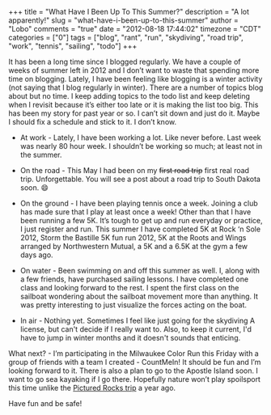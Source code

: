 +++
title = "What Have I Been Up To This Summer?"
description = "A lot apparently!"
slug = "what-have-i-been-up-to-this-summer"
author = "Lobo"
comments = "true"
date = "2012-08-18 17:44:02"
timezone = "CDT"
categories = ["0"]
tags = ["blog", "rant", "run", "skydiving", "road trip", "work", "tennis", "sailing", "todo"]
+++

It has been a long time since I blogged regularly. We have a couple of weeks of summer left in 2012 and I don’t want to waste that spending more time on blogging. Lately, I have been feeling like blogging is a winter activity (not saying that I blog regularly in winter). There are a number of topics blog about but no time. I keep adding topics to the todo list and keep deleting when I revisit because it’s either too late or it is making the list too big. This has been my story for past year or so. I can’t sit down and just do it. Maybe I should fix a schedule and stick to it. I don’t know.

- At work - Lately, I have been working a lot. Like never before. Last week was nearly 80 hour week. I shouldn’t be working so much; at least not in the summer.

- On the road - This May I had been on my ~~first road trip~~ first real road trip. Unforgettable. You will see a post about a road trip to South Dakota soon. :smile:

- On the ground - I have been playing tennis once a week. Joining a club has made sure that I play at least once a week! Other than that I have been running a few 5K. It’s tough to get up and run everyday or practice, I just register and run. This summer I have completed 5K at Rock ‘n Sole 2012, Storm the Bastille 5K fun run 2012, 5K at the Roots and Wings arranged by Northwestern Mutual, a 5K and a 6.5K at the gym a few days ago.

- On water - Been swimming on and off this summer as well. I, along with a few friends, have purchased sailing lessons. I have completed one class and looking forward to the rest. I spent the first class on the sailboat wondering about the sailboat movement more than anything. It was pretty interesting to just visualize the forces acting on the boat.

- In air - Nothing yet. Sometimes I feel like just going for the skydiving A license, but can't decide if I really want to. Also, to keep it current, I'd have to jump in winter months and it doesn't sounds that enticing.

What next? - I’m participating in the Milwaukee Color Run this Friday with a group of friends with a team I created - CountMeIn! It should be fun and I’m looking forward to it. There is also a plan to go to the Apostle Island soon. I want to go sea kayaking if I go there. Hopefully nature won’t play spoilsport this time unlike the [Pictured Rocks trip](/blog/a-trip-to-pictured-rocks-michigan/) a year ago.

Have fun and be safe!
